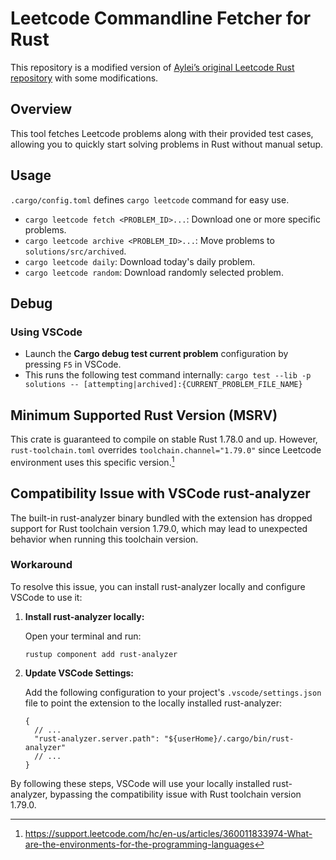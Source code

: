 # Leetcode Commandline Fetcher for Rust

This repository is a modified version of [Aylei’s original Leetcode Rust repository](https://github.com/aylei/leetcode-rust) with some modifications.

## Overview

This tool fetches Leetcode problems along with their provided test cases, allowing you to quickly start solving problems in Rust without manual setup.

## Usage

`.cargo/config.toml` defines `cargo leetcode` command for easy use.

- `cargo leetcode fetch <PROBLEM_ID>...`: Download one or more specific problems.
- `cargo leetcode archive <PROBLEM_ID>...`: Move problems to `solutions/src/archived`.
- `cargo leetcode daily`: Download today's daily problem.
- `cargo leetcode random`: Download randomly selected problem.

## Debug

### Using VSCode

- Launch the **Cargo debug test current problem** configuration by pressing `F5` in VSCode.
- This runs the following test command internally:
  `cargo test --lib -p solutions -- [attempting|archived]:{CURRENT_PROBLEM_FILE_NAME}`

## Minimum Supported Rust Version (MSRV)

This crate is guaranteed to compile on stable Rust 1.78.0 and up.
However, `rust-toolchain.toml` overrides `toolchain.channel="1.79.0"` since Leetcode environment uses this specific version.[^1]

## Compatibility Issue with VSCode rust-analyzer

The built-in rust-analyzer binary bundled with the extension has dropped support for Rust toolchain version 1.79.0, which may lead to unexpected behavior when running this toolchain version.

### Workaround

To resolve this issue, you can install rust-analyzer locally and configure VSCode to use it:

1. **Install rust-analyzer locally:**

   Open your terminal and run:

   ```
   rustup component add rust-analyzer
   ```

2. **Update VSCode Settings:**

   Add the following configuration to your project's `.vscode/settings.json` file to point the extension to the locally installed rust-analyzer:

   ```jsonc
   {
     // ...
     "rust-analyzer.server.path": "${userHome}/.cargo/bin/rust-analyzer"
     // ...
   }
   ```

By following these steps, VSCode will use your locally installed rust-analyzer, bypassing the compatibility issue with Rust toolchain version 1.79.0.

[^1]: https://support.leetcode.com/hc/en-us/articles/360011833974-What-are-the-environments-for-the-programming-languages

